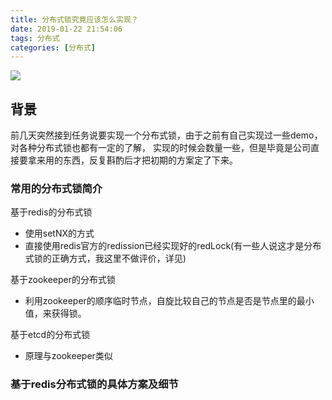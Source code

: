 ```yaml
---
title: 分布式锁究竟应该怎么实现？
date: 2019-01-22 21:54:06
tags: 分布式
categories: [分布式]
---
```

![](http://ww1.sinaimg.cn/large/006Cwrd9gy1fzfs9sj3xkj31hc0u07de.jpg)
## 背景
前几天突然接到任务说要实现一个分布式锁，由于之前有自己实现过一些demo，对各种分布式锁也都有一定的了解，
实现的时候会数量一些，但是毕竟是公司直接要拿来用的东西，反复斟酌后才把初期的方案定了下来。

### 常用的分布式锁简介
基于redis的分布式锁
- 使用setNX的方式
- 直接使用redis官方的redission已经实现好的redLock(有一些人说这才是分布式锁的正确方式，我这里不做评价，详见)

基于zookeeper的分布式锁
- 利用zookeeper的顺序临时节点，自旋比较自己的节点是否是节点里的最小值，来获得锁。

基于etcd的分布式锁
- 原理与zookeeper类似

### 基于redis分布式锁的具体方案及细节



